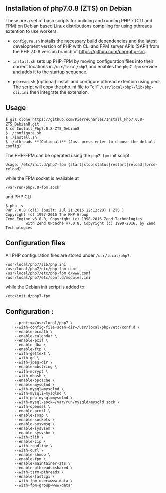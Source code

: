 ## Installation of php7.0.8 (ZTS) on Debian

These are a set of bash scripts for building and running PHP 7 (CLI and FPM) on Debian based Linux distributions compiling for using pthreads extention to use workers.

- `configure.sh` installs the necessary build dependencies and the latest development version of PHP with CLI and FPM server APIs (SAPI) from the PHP 7.0.8 version branch of https://github.com/php/php-src.

- `install.sh` sets up PHP-FPM by moving configuration files into their correct locations in `/usr/local/php7` and enables the `php7-fpm` service and adds it to the startup sequence.

- `pthread.sh` (optional) install and configure pthread extention using pecl. The script will copy the php.ini file to "cli" `/usr/local/php7/lib/php-cli.ini` then integrate the extension.

## Usage

	$ git clone https://github.com/PierreCharles/Install_Php7.0.8-ZTS_Debian8.git
	$ cd Install_Php7.0.8-ZTS_Debian8
	$ ./configure.sh
	$ ./install.sh
	$ ./pthreads **(Optional)** (Just press enter to choose the default config)

The PHP-FPM can be operated using the `php7-fpm` init script:

	Usage: /etc/init.d/php7-fpm {start|stop|status|restart|reload|force-reload}

while the FPM socket is available at

	/var/run/php7.0-fpm.sock`

and PHP CLI:

	$ php -v
	PHP 7.0.8 (cli) (built: Jul 21 2016 12:12:20) ( ZTS )
	Copyright (c) 1997-2016 The PHP Group
	Zend Engine v3.0.0, Copyright (c) 1998-2016 Zend Technologies
    	     with Zend OPcache v7.0.8, Copyright (c) 1999-2016, by Zend Technologies


## Configuration files

All PHP configuration files are stored under `/usr/local/php7`:

	/usr/local/php7/lib/php.ini
	/usr/local/php7/etc/php-fpm.conf
	/usr/local/php7/etc/php-fpm.d/www.conf
	/usr/local/php7/etc/conf.d/modules.ini

while the Debian init script is added to:

	/etc/init.d/php7-fpm

## Configuration :

		--prefix=/usr/local/php7 \
        --with-config-file-scan-dir=/usr/local/php7/etc/conf.d \
        --enable-bcmath \
        --enable-calendar \
        --enable-exif \
        --enable-dba \
        --enable-ftp \
        --with-gettext \
        --with-gd \
        --with-jpeg-dir \
        --enable-mbstring \
        --with-mcrypt \
        --with-mhash \
        --enable-opcache \
        --enable-mysqlnd \
        --with-mysql=mysqlnd \
        --with-mysqli=mysqlnd \
        --with-pdo-mysql=mysqlnd \
        --with-mysql-sock=/var/run/mysqld/mysqld.sock \
        --with-openssl \
        --enable-pcntl \
        --enable-soap \
        --enable-sockets \
        --enable-sysvmsg \
        --enable-sysvsem \
        --enable-sysvshm \
        --with-zlib \
        --enable-zip \
        --with-readline \
        --with-curl \
        --enable-shmop \
        --enable-fpm \
        --enable-maintainer-zts \
        --enable-pthreads=shared \
        --with-tsrm-pthreads \
        --enable-fastcgi \
        --with-fpm-user=www-data \
        --with-fpm-group=www-data"








